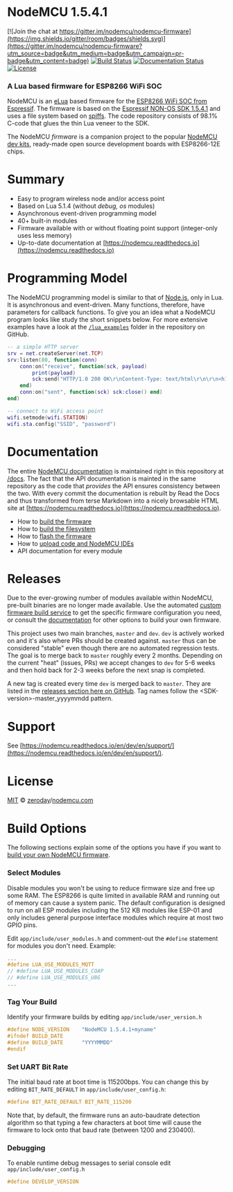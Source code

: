 # **NodeMCU 1.5.4.1** #

[![Join the chat at https://gitter.im/nodemcu/nodemcu-firmware](https://img.shields.io/gitter/room/badges/shields.svg)](https://gitter.im/nodemcu/nodemcu-firmware?utm_source=badge&utm_medium=badge&utm_campaign=pr-badge&utm_content=badge)
[![Build Status](https://travis-ci.org/nodemcu/nodemcu-firmware.svg)](https://travis-ci.org/nodemcu/nodemcu-firmware)
[![Documentation Status](https://img.shields.io/badge/docs-dev-yellow.svg?style=flat)](http://nodemcu.readthedocs.io/en/dev/)
[![License](https://img.shields.io/badge/license-MIT-blue.svg?style=flat)](https://github.com/nodemcu/nodemcu-firmware/blob/master/LICENSE)

### A Lua based firmware for ESP8266 WiFi SOC

NodeMCU is an [eLua](http://www.eluaproject.net/) based firmware for the [ESP8266 WiFi SOC from Espressif](http://espressif.com/en/products/esp8266/). The firmware is based on the [Espressif NON-OS SDK 1.5.4.1](http://bbs.espressif.com/viewtopic.php?f=46&t=2376) and uses a file system based on [spiffs](https://github.com/pellepl/spiffs). The code repository consists of 98.1% C-code that glues the thin Lua veneer to the SDK.

The NodeMCU *firmware* is a companion project to the popular [NodeMCU dev kits](https://github.com/nodemcu/nodemcu-devkit-v1.0), ready-made open source development boards with ESP8266-12E chips.

# Summary

- Easy to program wireless node and/or access point
- Based on Lua 5.1.4 (without *debug, os* modules)
- Asynchronous event-driven programming model
- 40+ built-in modules
- Firmware available with or without floating point support (integer-only uses less memory)
- Up-to-date documentation at [https://nodemcu.readthedocs.io](https://nodemcu.readthedocs.io)

# Programming Model

The NodeMCU programming model is similar to that of [Node.js](https://en.wikipedia.org/wiki/Node.js), only in Lua. It is asynchronous and event-driven. Many functions, therefore, have parameters for callback functions. To give you an idea what a NodeMCU program looks like study the short snippets below. For more extensive examples have a look at the [`/lua_examples`](lua_examples) folder in the repository on GitHub.

```lua
-- a simple HTTP server
srv = net.createServer(net.TCP)
srv:listen(80, function(conn)
	conn:on("receive", function(sck, payload)
		print(payload)
		sck:send("HTTP/1.0 200 OK\r\nContent-Type: text/html\r\n\r\n<h1> Hello, NodeMCU.</h1>")
	end)
	conn:on("sent", function(sck) sck:close() end)
end)
```
```lua
-- connect to WiFi access point
wifi.setmode(wifi.STATION)
wifi.sta.config("SSID", "password")
```

# Documentation

The entire [NodeMCU documentation](https://nodemcu.readthedocs.io) is maintained right in this repository at [/docs](docs). The fact that the API documentation is mainted in the same repository as the code that *provides* the API ensures consistency between the two. With every commit the documentation is rebuilt by Read the Docs and thus transformed from terse Markdown into a nicely browsable HTML site at [https://nodemcu.readthedocs.io](https://nodemcu.readthedocs.io). 

- How to [build the firmware](https://nodemcu.readthedocs.io/en/dev/en/build/)
- How to [build the filesystem](https://nodemcu.readthedocs.io/en/dev/en/spiffs/)
- How to [flash the firmware](https://nodemcu.readthedocs.io/en/dev/en/flash/)
- How to [upload code and NodeMCU IDEs](https://nodemcu.readthedocs.io/en/dev/en/upload/)
- API documentation for every module

# Releases

Due to the ever-growing number of modules available within NodeMCU, pre-built binaries are no longer made available. Use the automated [custom firmware build service](http://nodemcu-build.com/) to get the specific firmware configuration you need, or consult the [documentation](http://nodemcu.readthedocs.io/en/dev/en/build/) for other options to build your own firmware.

This project uses two main branches, `master` and `dev`. `dev` is actively worked on and it's also where PRs should be created against. `master` thus can be considered "stable" even though there are no automated regression tests. The goal is to merge back to `master` roughly every 2 months. Depending on the current "heat" (issues, PRs) we accept changes to `dev` for 5-6 weeks and then hold back for 2-3 weeks before the next snap is completed.

A new tag is created every time `dev` is merged back to `master`. They are listed in the [releases section here on GitHub](https://github.com/nodemcu/nodemcu-firmware/releases). Tag names follow the \<SDK-version\>-master_yyyymmdd pattern.

# Support

See [https://nodemcu.readthedocs.io/en/dev/en/support/](https://nodemcu.readthedocs.io/en/dev/en/support/).

# License

[MIT](https://github.com/nodemcu/nodemcu-firmware/blob/master/LICENSE) © [zeroday](https://github.com/NodeMCU)/[nodemcu.com](http://nodemcu.com/index_en.html)

# Build Options

The following sections explain some of the options you have if you want to [build your own NodeMCU firmware](http://nodemcu.readthedocs.io/en/dev/en/build/).

### Select Modules

Disable modules you won't be using to reduce firmware size and free up some RAM. The ESP8266 is quite limited in available RAM and running out of memory can cause a system panic. The default configuration is designed to run on all ESP modules including the 512 KB modules like ESP-01 and only includes general purpose interface modules which require at most two GPIO pins.

Edit `app/include/user_modules.h` and comment-out the `#define` statement for modules you don't need. Example:

```c
...
#define LUA_USE_MODULES_MQTT
// #define LUA_USE_MODULES_COAP
// #define LUA_USE_MODULES_U8G
...
```

### Tag Your Build

Identify your firmware builds by editing `app/include/user_version.h`

```c
#define NODE_VERSION    "NodeMCU 1.5.4.1+myname"
#ifndef BUILD_DATE
#define BUILD_DATE      "YYYYMMDD"
#endif
```

### Set UART Bit Rate

The initial baud rate at boot time is 115200bps. You can change this by
editing `BIT_RATE_DEFAULT` in `app/include/user_config.h`:

```c
#define BIT_RATE_DEFAULT BIT_RATE_115200
```

Note that, by default, the firmware runs an auto-baudrate detection algorithm so that typing a few characters at boot time will cause
the firmware to lock onto that baud rate (between 1200 and 230400). 

### Debugging

To enable runtime debug messages to serial console edit `app/include/user_config.h`

```c
#define DEVELOP_VERSION
```
